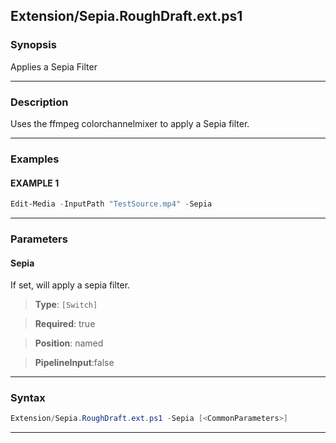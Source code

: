 
Extension/Sepia.RoughDraft.ext.ps1
----------------------------------
### Synopsis
Applies a Sepia Filter

---
### Description

Uses the ffmpeg colorchannelmixer to apply a Sepia filter.

---
### Examples
#### EXAMPLE 1
```PowerShell
Edit-Media -InputPath "TestSource.mp4" -Sepia
```

---
### Parameters
#### **Sepia**

If set, will apply a sepia filter.



> **Type**: ```[Switch]```

> **Required**: true

> **Position**: named

> **PipelineInput**:false



---
### Syntax
```PowerShell
Extension/Sepia.RoughDraft.ext.ps1 -Sepia [<CommonParameters>]
```
---




